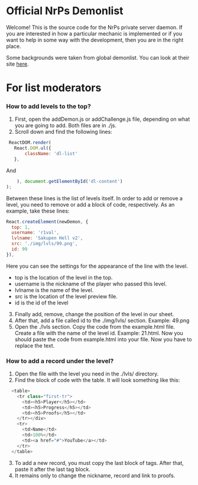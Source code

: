 # Official NrPs Demonlist
Welcome! This is the source code for the NrPs private server daemon. If you are interested in how a particular mechanic is implemented or if you want to help in some way with the development, then you are in the right place.


Some backgrounds were taken from global demonlist. You can look at their site [here](https://demonlist.org/). 

# For list moderators
### **How to add levels to the top?**
1. First, open the addDemon.js or addChallenge.js file, depending on what you are going to add. Both files are in ./js.
2. Scroll down and find the following lines:
 ```js
  ReactDOM.render(
    React.DOM.ul({
        className: 'dl-list'
    }, 
 ```
And
```js
    ), document.getElementById('dl-content')
);
```
Between these lines is the list of levels itself. In order to add or remove a level, you need to remove or add a block of code, respectively. As an example, take these lines:
```js
React.createElement(newDemon, {
  top: 1,
  username: 'r1val',
  lvlname: 'Sakupen Hell v2',
  src: './img/lvls/99.png',
  id: 99
}),
```
Here you can see the settings for the appearance of the line with the level.
- top is the location of the level in the top.
- username is the nickname of the player who passed this level.
- lvlname is the name of the level.
- src is the location of the level preview file.
- id is the id of the level

3. Finally add, remove, change the position of the level in our sheet.
4. After that, add a file called id to the ./img/lvls/ section. Example: 49.png
5. Open the ./lvls section. Copy the code from the example.html file. Create a file with the name of the level id. Example: 21.html. Now you should paste the code from example.html into your file. Now you have to replace the text. 
 
### **How to add a record under the level?**
1. Open the file with the level you need in the ./lvls/ directory.
2. Find the block of code with the table. It will look something like this:
```js
  <table>
    <tr class="first-tr">
      <td><h5>Player</h5></td>
      <td><h5>Progress</h5></td>
      <td><h5>Proofs</h5></td>
    </tr></div>
    <tr>
      <td>Name</td>
      <td>100%</td>
      <td><a href="#">YouTube</a></td>
    </tr>
  </table>
```
  3. To add a new record, you must copy the last block of <tr> tags. After that, paste it after the last <tr> tag block.
  4. It remains only to change the nickname, record and link to proofs.

